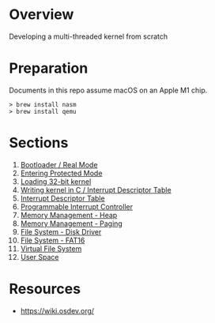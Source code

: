 # Overview

Developing a multi-threaded kernel from scratch

# Preparation

Documents in this repo assume macOS on an Apple M1 chip.

```shell
> brew install nasm
> brew install qemu
```

# Sections

1. [Bootloader / Real Mode](./doc/1_real_mode.md)
2. [Entering Protected Mode](./doc/2_protected_mode.md)
3. [Loading 32-bit kernel](./doc/3_32-bit_kernel.md)
4. [Writing kernel in C / Interrupt Descriptor Table](./doc/4_writing_kernel_in_C.md)
5. [Interrupt Descriptor Table](./doc/5_interrupt_descriptor_table.md)
6. [Programmable Interrupt Controller](./doc/6_programmable_interrupt_controller.md)
7. [Memory Management - Heap](./doc/7_memory_management_heap.md)
8. [Memory Management - Paging](./doc/8_memory_management_paging.md)
9. [File System - Disk Driver](./doc/9_file_system_disk_driver.md)
10. [File System - FAT16](./doc/10_file_system_fat16.md)
11. [Virtual File System](./doc/11_file_system_virtual_file_system.md)
12. [User Space](./12_user_space.md)

# Resources

- https://wiki.osdev.org/

